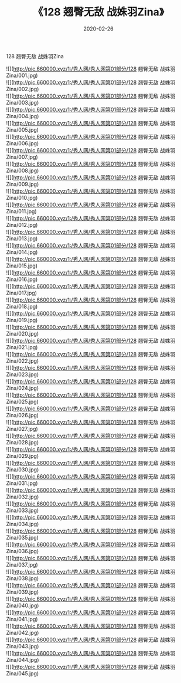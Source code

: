 ﻿---
layout: post
title:  《128 翘臀无敌 战姝羽Zina》
date:   2020-02-26
img: http://pic.660000.xyz/1:/秀人网/秀人网第01部分/128 翘臀无敌 战姝羽Zina/000.jpg
categories: [美女, 清纯, 唯美]
---

128 翘臀无敌 战姝羽Zina

  ![](http://pic.660000.xyz/1:/秀人网/秀人网第01部分/128 翘臀无敌 战姝羽Zina/001.jpg) <br> ![](http://pic.660000.xyz/1:/秀人网/秀人网第01部分/128 翘臀无敌 战姝羽Zina/002.jpg) <br> ![](http://pic.660000.xyz/1:/秀人网/秀人网第01部分/128 翘臀无敌 战姝羽Zina/003.jpg) <br> ![](http://pic.660000.xyz/1:/秀人网/秀人网第01部分/128 翘臀无敌 战姝羽Zina/004.jpg) <br> ![](http://pic.660000.xyz/1:/秀人网/秀人网第01部分/128 翘臀无敌 战姝羽Zina/005.jpg) <br> ![](http://pic.660000.xyz/1:/秀人网/秀人网第01部分/128 翘臀无敌 战姝羽Zina/006.jpg) <br> ![](http://pic.660000.xyz/1:/秀人网/秀人网第01部分/128 翘臀无敌 战姝羽Zina/007.jpg) <br> ![](http://pic.660000.xyz/1:/秀人网/秀人网第01部分/128 翘臀无敌 战姝羽Zina/008.jpg) <br> ![](http://pic.660000.xyz/1:/秀人网/秀人网第01部分/128 翘臀无敌 战姝羽Zina/009.jpg) <br> ![](http://pic.660000.xyz/1:/秀人网/秀人网第01部分/128 翘臀无敌 战姝羽Zina/010.jpg) <br> ![](http://pic.660000.xyz/1:/秀人网/秀人网第01部分/128 翘臀无敌 战姝羽Zina/011.jpg) <br> ![](http://pic.660000.xyz/1:/秀人网/秀人网第01部分/128 翘臀无敌 战姝羽Zina/012.jpg) <br> ![](http://pic.660000.xyz/1:/秀人网/秀人网第01部分/128 翘臀无敌 战姝羽Zina/013.jpg) <br> ![](http://pic.660000.xyz/1:/秀人网/秀人网第01部分/128 翘臀无敌 战姝羽Zina/014.jpg) <br> ![](http://pic.660000.xyz/1:/秀人网/秀人网第01部分/128 翘臀无敌 战姝羽Zina/015.jpg) <br> ![](http://pic.660000.xyz/1:/秀人网/秀人网第01部分/128 翘臀无敌 战姝羽Zina/016.jpg) <br> ![](http://pic.660000.xyz/1:/秀人网/秀人网第01部分/128 翘臀无敌 战姝羽Zina/017.jpg) <br> ![](http://pic.660000.xyz/1:/秀人网/秀人网第01部分/128 翘臀无敌 战姝羽Zina/018.jpg) <br> ![](http://pic.660000.xyz/1:/秀人网/秀人网第01部分/128 翘臀无敌 战姝羽Zina/019.jpg) <br> ![](http://pic.660000.xyz/1:/秀人网/秀人网第01部分/128 翘臀无敌 战姝羽Zina/020.jpg) <br> ![](http://pic.660000.xyz/1:/秀人网/秀人网第01部分/128 翘臀无敌 战姝羽Zina/021.jpg) <br> ![](http://pic.660000.xyz/1:/秀人网/秀人网第01部分/128 翘臀无敌 战姝羽Zina/022.jpg) <br> ![](http://pic.660000.xyz/1:/秀人网/秀人网第01部分/128 翘臀无敌 战姝羽Zina/023.jpg) <br> ![](http://pic.660000.xyz/1:/秀人网/秀人网第01部分/128 翘臀无敌 战姝羽Zina/024.jpg) <br> ![](http://pic.660000.xyz/1:/秀人网/秀人网第01部分/128 翘臀无敌 战姝羽Zina/025.jpg) <br> ![](http://pic.660000.xyz/1:/秀人网/秀人网第01部分/128 翘臀无敌 战姝羽Zina/026.jpg) <br> ![](http://pic.660000.xyz/1:/秀人网/秀人网第01部分/128 翘臀无敌 战姝羽Zina/027.jpg) <br> ![](http://pic.660000.xyz/1:/秀人网/秀人网第01部分/128 翘臀无敌 战姝羽Zina/028.jpg) <br> ![](http://pic.660000.xyz/1:/秀人网/秀人网第01部分/128 翘臀无敌 战姝羽Zina/029.jpg) <br> ![](http://pic.660000.xyz/1:/秀人网/秀人网第01部分/128 翘臀无敌 战姝羽Zina/030.jpg) <br> ![](http://pic.660000.xyz/1:/秀人网/秀人网第01部分/128 翘臀无敌 战姝羽Zina/031.jpg) <br> ![](http://pic.660000.xyz/1:/秀人网/秀人网第01部分/128 翘臀无敌 战姝羽Zina/032.jpg) <br> ![](http://pic.660000.xyz/1:/秀人网/秀人网第01部分/128 翘臀无敌 战姝羽Zina/033.jpg) <br> ![](http://pic.660000.xyz/1:/秀人网/秀人网第01部分/128 翘臀无敌 战姝羽Zina/034.jpg) <br> ![](http://pic.660000.xyz/1:/秀人网/秀人网第01部分/128 翘臀无敌 战姝羽Zina/035.jpg) <br> ![](http://pic.660000.xyz/1:/秀人网/秀人网第01部分/128 翘臀无敌 战姝羽Zina/036.jpg) <br> ![](http://pic.660000.xyz/1:/秀人网/秀人网第01部分/128 翘臀无敌 战姝羽Zina/037.jpg) <br> ![](http://pic.660000.xyz/1:/秀人网/秀人网第01部分/128 翘臀无敌 战姝羽Zina/038.jpg) <br> ![](http://pic.660000.xyz/1:/秀人网/秀人网第01部分/128 翘臀无敌 战姝羽Zina/039.jpg) <br> ![](http://pic.660000.xyz/1:/秀人网/秀人网第01部分/128 翘臀无敌 战姝羽Zina/040.jpg) <br> ![](http://pic.660000.xyz/1:/秀人网/秀人网第01部分/128 翘臀无敌 战姝羽Zina/041.jpg) <br> ![](http://pic.660000.xyz/1:/秀人网/秀人网第01部分/128 翘臀无敌 战姝羽Zina/042.jpg) <br> ![](http://pic.660000.xyz/1:/秀人网/秀人网第01部分/128 翘臀无敌 战姝羽Zina/043.jpg) <br> ![](http://pic.660000.xyz/1:/秀人网/秀人网第01部分/128 翘臀无敌 战姝羽Zina/044.jpg) <br> ![](http://pic.660000.xyz/1:/秀人网/秀人网第01部分/128 翘臀无敌 战姝羽Zina/045.jpg) <br>
